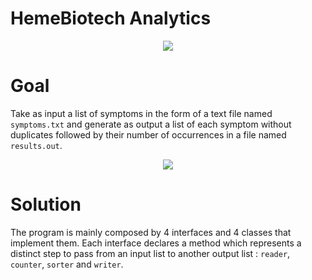 # HemeBiotech Analytics

<p align="center">
  <img src=https://user-images.githubusercontent.com/95872501/226888303-f24c3bad-9a40-4c7f-8be2-619d8dc28de9.png>
</p>

# Goal

Take as input a list of symptoms in the form of a text file named `symptoms.txt` and generate as output a list of each symptom without duplicates followed by their number of occurrences in a file named `results.out`.

<p align="center">
  <img src=https://user-images.githubusercontent.com/95872501/226888486-b5ee85ef-144e-435c-9e12-14a96fa31562.png>
</p>

# Solution

The program is mainly composed by 4 interfaces and 4 classes that implement them. 
Each interface declares a method which represents a distinct step to pass from an input list to another output list : `reader`, `counter`, `sorter` and `writer`.
